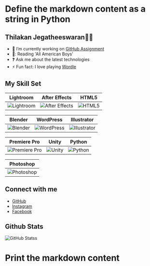 # Define the markdown content as a string in Python

## **Thilakan Jegatheeswaran👨‍💻**

- 🔭 I’m currently working on [GitHub Assignment](https://github.com/MIT-Emerging-Talent/ET6-foundations-group-31.git)
- 📕: Reading 'All American Boys'
- ❓ Ask me about the latest technologies
- ⚡ Fun fact: I love playing [Wordle](https://wordly.org/)

## My Skill Set

| Lightroom | After Effects | HTML5 |
|-----------|---------------|-------|
| ![Lightroom](https://via.placeholder.com/30x30?text=L) | ![After Effects](https://via.placeholder.com/30x30?text=A) | ![HTML5](https://via.placeholder.com/30x30?text=H) |

| Blender | WordPress | Illustrator |
|---------|-----------|-------------|
| ![Blender](https://via.placeholder.com/30x30?text=B) | ![WordPress](https://via.placeholder.com/30x30?text=W) | ![Illustrator](https://via.placeholder.com/30x30?text=I) |

| Premiere Pro | Unity | Python |
|--------------|-------|--------|
| ![Premiere Pro](https://via.placeholder.com/30x30?text=P) | ![Unity](https://via.placeholder.com/30x30?text=U) | ![Python](https://via.placeholder.com/30x30?text=Py) |

| Photoshop |
|-----------|
| ![Photoshop](https://via.placeholder.com/30x30?text=Ph) |

## Connect with me

- [GitHub](https://github.com/Akan186)
- [Instagram](https://instagram.com/imnotakan)
- [Facebook](https://www.facebook.com/Thil%20Thilakan)

## Github Stats

![GitHub Stats](https://github-readme-stats.vercel.app/api?username=Akan186&show_icons=true&count_private=true&hide_border=true)s

# Print the markdown content

